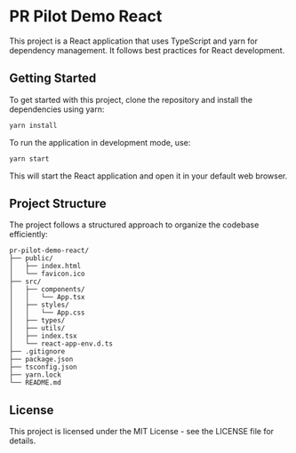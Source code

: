 # PR Pilot Demo React

This project is a React application that uses TypeScript and yarn for dependency management. It follows best practices for React development.

## Getting Started

To get started with this project, clone the repository and install the dependencies using yarn:

```bash
yarn install
```

To run the application in development mode, use:

```bash
yarn start
```

This will start the React application and open it in your default web browser.

## Project Structure

The project follows a structured approach to organize the codebase efficiently:

```
pr-pilot-demo-react/
├── public/
│   ├── index.html
│   └── favicon.ico
├── src/
│   ├── components/
│   │   └── App.tsx
│   ├── styles/
│   │   └── App.css
│   ├── types/
│   ├── utils/
│   ├── index.tsx
│   └── react-app-env.d.ts
├── .gitignore
├── package.json
├── tsconfig.json
├── yarn.lock
└── README.md
```

## License

This project is licensed under the MIT License - see the LICENSE file for details.